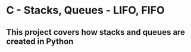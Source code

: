 # C - Stacks, Queues - LIFO, FIFO

## This project covers how stacks and queues are created in Python
